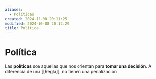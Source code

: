 ```yaml
---
aliases:
  - Políticas
created: 2024-10-08 20:11:25
modified: 2024-10-08 20:12:29
title: Política
---
```


# Política

Las **políticas** son aquellas que nos orientan para **tomar una decisión**. A diferencia de una [[Regla]], no tienen una penalización.
